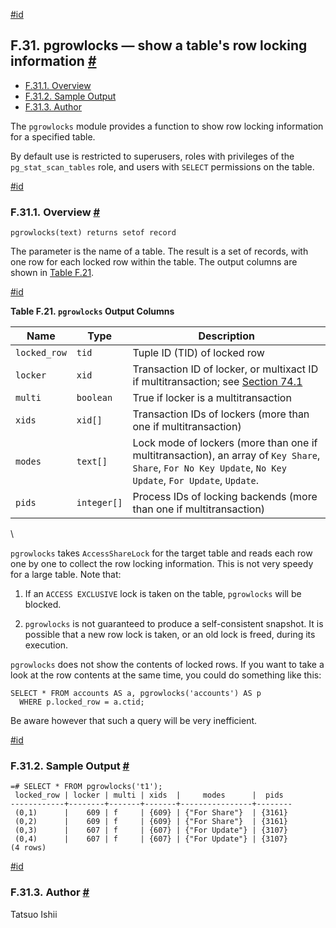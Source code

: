 [#id](#PGROWLOCKS)

## F.31. pgrowlocks — show a table's row locking information [#](#PGROWLOCKS)

  * [F.31.1. Overview](pgrowlocks#PGROWLOCKS-OVERVIEW)
  * [F.31.2. Sample Output](pgrowlocks#PGROWLOCKS-SAMPLE-OUTPUT)
  * [F.31.3. Author](pgrowlocks#PGROWLOCKS-AUTHOR)



The `pgrowlocks` module provides a function to show row locking information for a specified table.

By default use is restricted to superusers, roles with privileges of the `pg_stat_scan_tables` role, and users with `SELECT` permissions on the table.

[#id](#PGROWLOCKS-OVERVIEW)

### F.31.1. Overview [#](#PGROWLOCKS-OVERVIEW)



```
pgrowlocks(text) returns setof record
```

The parameter is the name of a table. The result is a set of records, with one row for each locked row within the table. The output columns are shown in [Table F.21](pgrowlocks#PGROWLOCKS-COLUMNS).

[#id](#PGROWLOCKS-COLUMNS)

**Table F.21. `pgrowlocks` Output Columns**

| Name         | Type        | Description                                                                                                                                               |
| ------------ | ----------- | --------------------------------------------------------------------------------------------------------------------------------------------------------- |
| `locked_row` | `tid`       | Tuple ID (TID) of locked row                                                                                                                              |
| `locker`     | `xid`       | Transaction ID of locker, or multixact ID if multitransaction; see [Section 74.1](transaction-id)                                                    |
| `multi`      | `boolean`   | True if locker is a multitransaction                                                                                                                      |
| `xids`       | `xid[]`     | Transaction IDs of lockers (more than one if multitransaction)                                                                                            |
| `modes`      | `text[]`    | Lock mode of lockers (more than one if multitransaction), an array of `Key Share`, `Share`, `For No Key Update`, `No Key Update`, `For Update`, `Update`. |
| `pids`       | `integer[]` | Process IDs of locking backends (more than one if multitransaction)                                                                                       |

\


`pgrowlocks` takes `AccessShareLock` for the target table and reads each row one by one to collect the row locking information. This is not very speedy for a large table. Note that:

1. If an `ACCESS EXCLUSIVE` lock is taken on the table, `pgrowlocks` will be blocked.

2. `pgrowlocks` is not guaranteed to produce a self-consistent snapshot. It is possible that a new row lock is taken, or an old lock is freed, during its execution.

`pgrowlocks` does not show the contents of locked rows. If you want to take a look at the row contents at the same time, you could do something like this:

```
SELECT * FROM accounts AS a, pgrowlocks('accounts') AS p
  WHERE p.locked_row = a.ctid;
```

Be aware however that such a query will be very inefficient.

[#id](#PGROWLOCKS-SAMPLE-OUTPUT)

### F.31.2. Sample Output [#](#PGROWLOCKS-SAMPLE-OUTPUT)

```
=# SELECT * FROM pgrowlocks('t1');
 locked_row | locker | multi | xids  |     modes      |  pids
------------+--------+-------+-------+----------------+--------
 (0,1)      |    609 | f     | {609} | {"For Share"}  | {3161}
 (0,2)      |    609 | f     | {609} | {"For Share"}  | {3161}
 (0,3)      |    607 | f     | {607} | {"For Update"} | {3107}
 (0,4)      |    607 | f     | {607} | {"For Update"} | {3107}
(4 rows)
```

[#id](#PGROWLOCKS-AUTHOR)

### F.31.3. Author [#](#PGROWLOCKS-AUTHOR)

Tatsuo Ishii